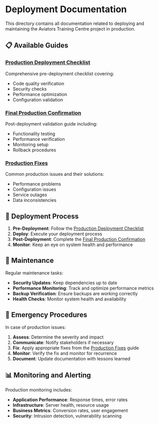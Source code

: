# Deployment Documentation

This directory contains all documentation related to deploying and maintaining the Aviators Training Centre project in production.

## 📋 Available Guides

### [Production Deployment Checklist](./PRODUCTION_DEPLOYMENT_CHECKLIST.md)
Comprehensive pre-deployment checklist covering:
- Code quality verification
- Security checks
- Performance optimization
- Configuration validation

### [Final Production Confirmation](./FINAL_PRODUCTION_CONFIRMATION.md)
Post-deployment validation guide including:
- Functionality testing
- Performance verification
- Monitoring setup
- Rollback procedures

### [Production Fixes](./PRODUCTION_FIXES.md)
Common production issues and their solutions:
- Performance problems
- Configuration issues
- Service outages
- Data inconsistencies

## 🚀 Deployment Process

1. **Pre-Deployment**: Follow the [Production Deployment Checklist](./PRODUCTION_DEPLOYMENT_CHECKLIST.md)
2. **Deploy**: Execute your deployment process
3. **Post-Deployment**: Complete the [Final Production Confirmation](./FINAL_PRODUCTION_CONFIRMATION.md)
4. **Monitor**: Keep an eye on system health and performance

## 🔧 Maintenance

Regular maintenance tasks:
- **Security Updates**: Keep dependencies up to date
- **Performance Monitoring**: Track and optimize performance metrics
- **Backup Verification**: Ensure backups are working correctly
- **Health Checks**: Monitor system health and availability

## 🚨 Emergency Procedures

In case of production issues:
1. **Assess**: Determine the severity and impact
2. **Communicate**: Notify stakeholders if necessary
3. **Fix**: Apply appropriate fixes from the [Production Fixes](./PRODUCTION_FIXES.md) guide
4. **Monitor**: Verify the fix and monitor for recurrence
5. **Document**: Update documentation with lessons learned

## 📊 Monitoring and Alerting

Production monitoring includes:
- **Application Performance**: Response times, error rates
- **Infrastructure**: Server health, resource usage
- **Business Metrics**: Conversion rates, user engagement
- **Security**: Intrusion detection, vulnerability scanning